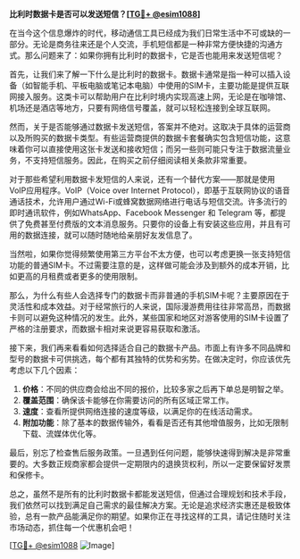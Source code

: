 **比利时数据卡是否可以发送短信？[[TG💪+ @esim1088](https://t.me/s/esim1088)]**

在当今这个信息爆炸的时代，移动通信工具已经成为我们日常生活中不可或缺的一部分。无论是商务往来还是个人交流，手机短信都是一种非常方便快捷的沟通方式。那么问题来了：如果你拥有比利时的数据卡，它是否也能用来发送短信呢？

首先，让我们来了解一下什么是比利时的数据卡。数据卡通常是指一种可以插入设备（如智能手机、平板电脑或笔记本电脑）中使用的SIM卡，主要功能是提供互联网接入服务。这类卡可以帮助用户在比利时境内实现高速上网，无论是在咖啡馆、机场还是酒店等地方，只要有网络信号覆盖，就可以轻松连接到全球互联网。

然而，关于是否能够通过数据卡发送短信，答案并不绝对。这取决于具体的运营商以及所购买的数据卡类型。有些运营商提供的数据卡套餐确实包含短信功能，这意味着你可以直接使用这张卡发送和接收短信；而另一些则可能只专注于数据流量业务，不支持短信服务。因此，在购买之前仔细阅读相关条款非常重要。

对于那些希望利用数据卡发短信的人来说，还有一个替代方案——那就是使用VoIP应用程序。VoIP（Voice over Internet Protocol），即基于互联网协议的语音通话技术，允许用户通过Wi-Fi或蜂窝数据网络进行电话与短信交流。许多流行的即时通讯软件，例如WhatsApp、Facebook Messenger 和 Telegram 等，都提供了免费甚至付费版的文本消息服务。只要你的设备上有安装这些应用，并且有可用的数据连接，就可以随时随地给亲朋好友发信息了。

当然啦，如果你觉得频繁使用第三方平台不太方便，也可以考虑更换一张支持短信功能的普通SIM卡。不过需要注意的是，这样做可能会涉及到额外的成本开销，比如更高的月租费或者更多的使用限制。

那么，为什么有些人会选择专门的数据卡而非普通的手机SIM卡呢？主要原因在于灵活性和成本效益。对于经常旅行的人来说，国际漫游费用往往非常高昂，而数据卡则可以避免这种情况的发生。此外，某些国家和地区对游客使用的SIM卡设置了严格的注册要求，而数据卡相对来说更容易获取和激活。

接下来，我们再来看看如何选择适合自己的数据卡产品。市面上有许多不同品牌和型号的数据卡可供挑选，每个都有其独特的优势和劣势。在做决定时，你应该优先考虑以下几个因素：

1. **价格**：不同的供应商会给出不同的报价，比较多家之后再下单总是明智之举。
2. **覆盖范围**：确保该卡能够在你需要访问的所有区域正常工作。
3. **速度**：查看所提供网络连接的速度等级，以满足你的在线活动需求。
4. **附加功能**：除了基本的数据传输外，看看是否还有其他增值服务，比如无限制下载、流媒体优化等。

最后，别忘了检查售后服务政策。一旦遇到任何问题，能够快速得到解决是非常重要的。大多数正规商家都会提供一定期限内的退换货权利，所以一定要保留好发票和保修卡。

总之，虽然不是所有的比利时数据卡都能发送短信，但通过合理规划和技术手段，我们依然可以找到满足自己需求的最佳解决方案。无论是追求经济实惠还是极致体验，总有一款产品能满足你的期望。如果你正在寻找这样的工具，请记住随时关注市场动态，抓住每一个优惠机会吧！

[[TG💪+ @esim1088](https://t.me/s/esim1088) ![Image](https://i.postimg.cc/4NQfJmqS/Snipaste-2025-05-13-00-14-12.png)]
